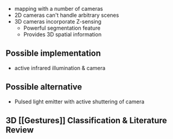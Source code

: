- mapping with a number of cameras
- 2D cameras can't handle arbitrary scenes
- 3D cameras incorporate Z-sensing
	- Powerful segmentation feature
	- Provides 3D spatial information
## Possible implementation
- active infrared illumination & camera
## Possible alternative
- Pulsed light emitter with active shuttering of camera
## 3D [[Gestures]] Classification & Literature Review